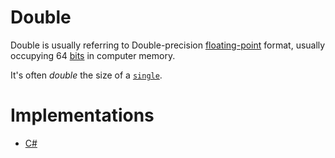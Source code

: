 # Double

Double is usually referring to Double-precision [floating-point][type-floating-point] format, usually occupying 64 [bits][type-bit] in computer memory.

It's often _double_ the size of a [`single`][type-single].

# Implementations

- [C#][implementation-csharp]

[type-bit]: ./bit.md
[type-floating-point]: ./floating_point_number.md
[type-single]: ./single.md
[implementation-csharp]: ../../languages/csharp/exercises/concept/cars-assemble/.docs/introduction.md
